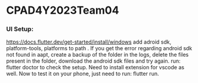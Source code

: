 # CPAD4Y2023Team04

### UI Setup:
https://docs.flutter.dev/get-started/install/windows
add adroid sdk, platform-tools, platforms to path .
If you get the error regarding android sdk not found in aapt, create a backup of the folder in the logs, delete the files present in the folder, download the android sdk files and try again.
run: flutter doctor to check the setup.
Need to install extension for vscode as well.
Now to test it on your phone, just need to run: flutter run.
